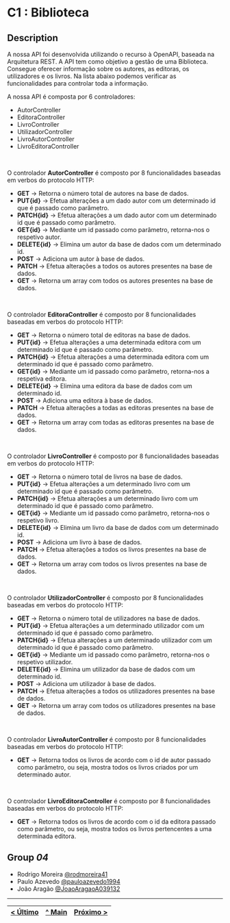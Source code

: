 # C1 : Biblioteca

## Description

A nossa API foi desenvolvida utilizando o recurso à OpenAPI, baseada na Arquitetura REST.
A API tem como objetivo a gestão de uma Biblioteca. Consegue oferecer informação sobre os autores, as editoras, os utilizadores e os livros. 
Na lista abaixo podemos verificar as funcionalidades para controlar toda a informação.

A nossa API é composta por 6 controladores:

* AutorController
* EditoraController
* LivroController
* UtilizadorController
* LivroAutorController
* LivroEditoraController

</br>

O controlador **AutorController** é composto por 8 funcionalidades baseadas em verbos do protocolo HTTP:
* **GET** -> Retorna o número total de autores na base de dados.
* **PUT{id}** -> Efetua alterações a um dado autor com um determinado id que é passado como parâmetro.
* **PATCH{id}** -> Efetua alterações a um dado autor com um determinado id que é passado como parâmetro.
* **GET{id}** -> Mediante um id passado como parâmetro, retorna-nos o respetivo autor.
* **DELETE{id}** -> Elimina um autor da base de dados com um determinado id.
* **POST** -> Adiciona um autor à base de dados.
* **PATCH** -> Efetua alterações a todos os autores presentes na base de dados.
* **GET** -> Retorna um array com todos os autores presentes na base de dados.

<br>

O controlador **EditoraController** é composto por 8 funcionalidades baseadas em verbos do protocolo HTTP:
* **GET** -> Retorna o número total de editoras na base de dados.
* **PUT{id}** -> Efetua alterações a uma determinada editora com um determinado id que é passado como parâmetro.
* **PATCH{id}** -> Efetua alterações a uma determinada editora com um determinado id que é passado como parâmetro.
* **GET{id}** -> Mediante um id passado como parâmetro, retorna-nos a respetiva editora.
* **DELETE{id}** -> Elimina uma editora da base de dados com um determinado id.
* **POST** -> Adiciona uma editora à base de dados.
* **PATCH** -> Efetua alterações a todas as editoras presentes na base de dados.
* **GET** -> Retorna um array com todas as editoras presentes na base de dados.

<br>

O controlador **LivroController** é composto por 8 funcionalidades baseadas em verbos do protocolo HTTP:
* **GET** -> Retorna o número total de livros na base de dados.
* **PUT{id}** -> Efetua alterações a um determinado livro com um determinado id que é passado como parâmetro.
* **PATCH{id}** -> Efetua alterações a um determinado livro com um determinado id que é passado como parâmetro.
* **GET{id}** -> Mediante um id passado como parâmetro, retorna-nos o respetivo livro.
* **DELETE{id}** -> Elimina um livro da base de dados com um determinado id.
* **POST** -> Adiciona um livro à base de dados.
* **PATCH** -> Efetua alterações a todos os livros presentes na base de dados.
* **GET** -> Retorna um array com todos os livros presentes na base de dados.

<br>

O controlador **UtilizadorController** é composto por 8 funcionalidades baseadas em verbos do protocolo HTTP:
* **GET** -> Retorna o número total de utilizadores na base de dados.
* **PUT{id}** -> Efetua alterações a um determinado utilizador com um determinado id que é passado como parâmetro.
* **PATCH{id}** -> Efetua alterações a um determinado utilizador com um determinado id que é passado como parâmetro.
* **GET{id}** -> Mediante um id passado como parâmetro, retorna-nos o respetivo utilizador.
* **DELETE{id}** -> Elimina um utilizador da base de dados com um determinado id.
* **POST** -> Adiciona um utilizador à base de dados.
* **PATCH** -> Efetua alterações a todos os utilizadores presentes na base de dados.
* **GET** -> Retorna um array com todos os utilizadores presentes na base de dados.

<br>

O controlador **LivroAutorController** é composto por 8 funcionalidades baseadas em verbos do protocolo HTTP:
* **GET** -> Retorna todos os livros de acordo com o id de autor passado como parâmetro, ou seja, mostra todos os livros criados por um determinado autor.

<br>

O controlador **LivroEditoraController** é composto por 8 funcionalidades baseadas em verbos do protocolo HTTP:
* **GET** -> Retorna todos os livros de acordo com o id da editora passado como parâmetro, ou seja, mostra todos os livros pertencentes a uma determinada editora.


## Group _04_

* Rodrigo Moreira [@rodmoreira41](https://github.com/rodmoreira41)
* Paulo Azevedo [@pauloazevedo1994](https://github.com/pauloazevedo1994)
* João Aragão [@JoaoAragaoA039132](https://github.com/JoaoAragaoA039132)



---
[< Último](c3.md) | [^ Main](../../../) | [Próximo >](c2.md)
:--- | :---: | ---: 